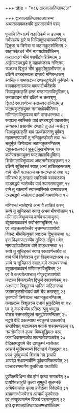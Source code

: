 +++
title = "०८६ द्वारपालप्रतिष्ठापटलः"

+++
द्वारपालप्रतिष्ठापटलप्रारम्भः    
अथातस्सम्प्रवक्ष्यमि द्वारपालार्चनं परम्  

पूजानि विघ्नार्त्थं यत्प्रतिकर्म च उत्तमम् १  
गर्भग्रहस्य द्वारे च भिण्डिमुण्ड्याख्यमीरितम्  
द्विभुजा च त्रिणेत्रा च जटामकुटशोभितम् २  
खट्गखेटधरं भीमं नागयज्ञोपवीतिनम्  
कराळवदनं भीमं पद्मपीठोपरिस्थितम् ३  
अर्द्धमण्टपमद्ध्ये तु महाकाळञ्च नन्दिनम्  
त्र्यक्षञ्च द्विभुजं भीमं भ्रुकुटीमुखभीषणम् ४  
दक्षिणे दण्डहस्तञ्च दण्डाग्रे मणिबन्धकम्  
स्वस्तिकं वामपादञ्च दण्डमद्ध्येऽपि कुण्डिके ५  
वामपादतलन्न्यस्य वामपादोर्ध्वदेशके  
सिह्मपुच्छाकृतिं हस्तं घण्टामालाविभूषितम् ६  
कराळवदनं घोरं दक्षिणे च ततश्शृणु  
द्विपादं रक्तवर्णञ्च कराळवदनान्वितम् ७  
जटामकुटसंयुक्तं नागयज्ञोपवीतिनम्  
मणिमालाविभूष्यञ्च वामे दण्डधरन्तथा ८  
सव्यञ्च स्वस्तिकं पादं दण्डमद्ध्ये पदन्न्यसेत्  
सव्यहस्तं प्रसार्याथ दण्डाग्रे तु तलं न्यसेत् ९  
सिह्मपुच्छाकृतिं वामं ऊर्ध्वहस्तन्तु पूर्ववत्  
महामण्टपपार्श्वे तु नन्दिकुण्डोदरौ तथा १०  
चतुर्भुजं त्रिणेत्रञ्च जटामकुटमण्डितम्  
दंष्ट्राकराळवदनं भ्रुकुटीमुखभीषणम् ११  
कर्णपत्रसमायुक्तं घण्टामालाविभूषितम्  
शिरोमालाविभूष्यञ्च अष्टनागैरलङ्कृतम् १२  
दक्षिणे सूचिहस्तं स्यात् अन्यं ताडितहस्तकम्  
वामे चोर्ध्वे पताकञ्च अन्यन्दण्डधरं तथा १३  
मणिबन्धे तु दण्डाग्रं स्वस्तिकं वामपादकम्  
दण्डमद्ध्ये न्यसेच्चैव पादं श्यामसमायुतम् १४  
वामे तु रक्तवर्णं स्यात्स्वस्तिकं वामपादकम्  
दण्डमद्ध्ये न्यसेत्पादं प्रसार्यं वामपाणिना १५  

मणिबन्धं न्यसेद्दण्डे अन्यं वै ताडितं करम्  
सव्ये तु सूचिहस्तं स्यात् अभयं भीषणोन्नतम् १६  
मणिमालाविभूष्यञ्च कर्णपत्रसमायुतम्  
दंष्ट्राकराळवदनं सर्वाभरणभूषितम् १७  
एवं सङ्कल्पयेच्चैव नृत्तमण्टपपार्श्वयोः  
विकटं भीममित्युक्तं त्र्यक्षञ्च द्विभुजन्तथा १८  
वृत्तं पिङ्गजटाञ्चैव तुन्दिलं दंष्ट्रिणं भवेत्  
नागयज्ञोपवीतञ्च वामे दण्डधरन्तथा १९  
सव्ये तु सूचिहस्तं स्यात् रक्तवर्णन्तथैव च  
वामं भीमं त्रिणेत्रञ्च वृत्तं पिङ्गजटाधरम् २०  
सव्ये च सूचिहस्तं स्यात् वामे दण्डधरन्तथा  
दष्ट्राकराळवदनं मणिमालाविभूषितम् २१  
एवं वै कल्पयेत्पश्चात् गोपुरद्वारपार्श्वयोः    
जटञ्च विजयञ्चैव द्विभुजं रक्तवर्णकम् २२  
अक्षमालां त्रिशूलञ्च धारिणं जटिलन्तथा  
जटामकुटशोभाढ्यं वामे चैव ततश्शृणु २३  
कृष्णवर्णं त्रिणेत्रञ्च जटामकुटमण्डितम्  
कपालञ्च त्रिशूलञ्च दधानं भ्रुकुटिमेव वा २४  
एवं तु कारयेच्चैव प्रतिष्ठां श्रुणु षण्मुख  
षोडश स्तम्भसंयुक्तं चतुर्द्वारसमन्वितम् २५  
मद्ध्ये वेदिं प्रकल्प्याथ नवकुण्डं प्रकल्पयेत्  
सप्तविंशत् घटान्न्यस्य पताकं शस्त्रमण्डलम् २६  
नयनोन्मीलनं कृत्वा बिम्बशुद्धिमतः परम्  
जलाधिवासनञ्चैव शयनारोपणञ्चरेत् २७  
वेदिकामद्ध्यमे चैव दशकुम्भं न्यसेत्ततः  
आसनं मूर्तिमभ्यर्च्य विद्याङ्गं नेत्रमुद्रया २८  
प्रणवं पूर्वमुच्चार्य शिवाय नम इत्यपि  
आवाह्य स्थापनादीनि पूर्ववत्परिकल्पयेत् २९  
पञ्चावरणमार्गेण पूजयित्वा यथाविधि  

पूर्वोक्तविधिना चैव होमं कृत्वा समाचरेत् ३०  
प्रायश्चित्ताहुतिं कृत्वा सुमुहूर्ते सुलग्नके  
अभिषेकन्ततः कृत्वा हविर्दत्वा निवेदयेत् ३१  
ब्राह्मणान्भोजयेत्तत्र आचार्यं पूजयेत्ततः  
एवं सम्पूज्यमानेन विजयं पदमाप्नुयात् ३२  
इति द्वारपालप्रतिष्ठापटलष्षडशीतितमः  
